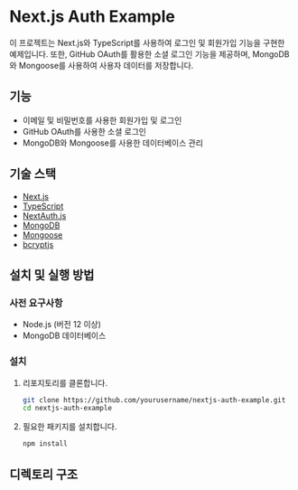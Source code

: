 # Next.js Auth Example

이 프로젝트는 Next.js와 TypeScript를 사용하여 로그인 및 회원가입 기능을 구현한 예제입니다. 또한, GitHub OAuth를 활용한 소셜 로그인 기능을 제공하며, MongoDB와 Mongoose를 사용하여 사용자 데이터를 저장합니다.

## 기능

- 이메일 및 비밀번호를 사용한 회원가입 및 로그인
- GitHub OAuth를 사용한 소셜 로그인
- MongoDB와 Mongoose를 사용한 데이터베이스 관리

## 기술 스택

- [Next.js](https://nextjs.org/)
- [TypeScript](https://www.typescriptlang.org/)
- [NextAuth.js](https://next-auth.js.org/)
- [MongoDB](https://www.mongodb.com/)
- [Mongoose](https://mongoosejs.com/)
- [bcryptjs](https://www.npmjs.com/package/bcryptjs)

## 설치 및 실행 방법

### 사전 요구사항

- Node.js (버전 12 이상)
- MongoDB 데이터베이스

### 설치

1. 리포지토리를 클론합니다.
    ```bash
    git clone https://github.com/yourusername/nextjs-auth-example.git
    cd nextjs-auth-example
    ```

2. 필요한 패키지를 설치합니다.
    ```bash
    npm install
    ```




## 디렉토리 구조

```plaintext

